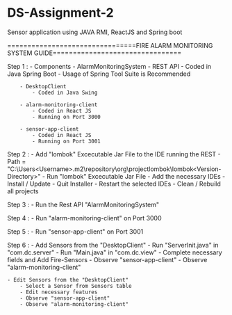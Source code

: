 # DS-Assignment-2
Sensor application using JAVA RMI, ReactJS and Spring boot

================================FIRE ALARM MONITORING SYSTEM GUIDE================================

Step 1 :
	- Components
		- AlarmMonitoringSystem
			- REST API
			- Coded in Java Spring Boot
			- Usage of Spring Tool Suite is Recommended
		
		- DesktopClient
			- Coded in Java Swing
			
		- alarm-monitoring-client
			- Coded in React JS
			- Running on Port 3000	
			
		- sensor-app-client
			- Coded in React JS
			- Running on Port 3001

Step 2 :
	- Add "lombok" Excecutable Jar File to the IDE running the REST
		- Path = "C:\Users\<Username>\.m2\repository\org\projectlombok\lombok\<Version-Directory>"
		- Run "lombok" Excecutable Jar File
		- Add the necessary IDEs
		- Install / Update
		- Quit Installer
		- Restart the selected IDEs
		- Clean / Rebuild all projects
	
Step 3 :
	- Run the Rest API "AlarmMonitoringSystem"
		
Step 4 :
	- Run "alarm-monitoring-client" on Port 3000
	
Step 5 :
	- Run "sensor-app-client" on Port 3001
	
Step 6 :
	- Add Sensors from the "DesktopClient"
		- Run "ServerInit.java" in "com.dc.server"
		- Run "Main.java" in "com.dc.view"
		- Complete necessary fields and Add Fire-Sensors
		- Observe "sensor-app-client"
		- Observe "alarm-monitoring-client"

	- Edit Sensors from the "DesktopClient"
		- Select a Sensor from Sensors table
		- Edit necessary features
		- Observe "sensor-app-client"
		- Observe "alarm-monitoring-client"
